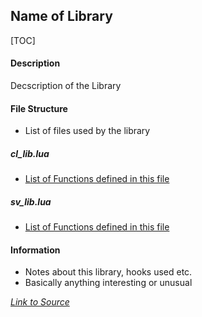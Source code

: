 
## Name of Library

[TOC]

#### Description
Decscription of the Library

#### File Structure
* List of files used by the library
##### cl_lib.lua
	
* [List of Functions defined in this file]()

##### sv_lib.lua

* [List of Functions defined in this file]()

#### Information

* Notes about this library, hooks used etc.
* Basically anything interesting or unusual


*[Link to Source](Library_Template.txt)*